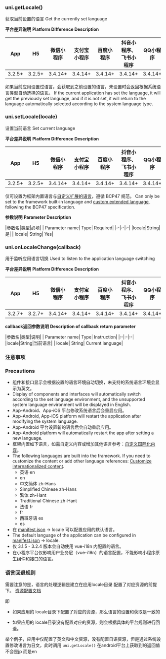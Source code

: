 



### uni.getLocale()

获取当前设置的语言
Get the currently set language

**平台差异说明**
**Platform Difference Description**

|App|H5|微信小程序|支付宝小程序|百度小程序|抖音小程序、飞书小程序|QQ小程序|快手小程序|华为快应用|360小程序|京东小程序|
|:-:|:-:|:-:|:-:|:-:|:-:|:-:|:-:|:-:|:-:|:-:|
|3.2.5+|3.2.5+|3.4.14+|3.4.14+|3.4.14+|3.4.14+|3.4.14+|3.4.14+|3.4.14+|3.4.14+|3.4.14+|

如果当前应用设置过语言，会获取到之前设置的语言，未设置时会返回根据系统语言类型自动选择的语言。
If the current application has set the language, it will get the previously set language, and if it is not set, it will return to the language automatically selected according to the system language type.


### uni.setLocale(locale)

设置当前语言
Set current language

**平台差异说明**
**Platform Difference Description**

|App|H5|微信小程序|支付宝小程序|百度小程序|抖音小程序、飞书小程序|QQ小程序|快手小程序|华为快应用|360小程序|京东小程序|
|:-:|:-:|:-:|:-:|:-:|:-:|:-:|:-:|:-:|:-:|:-:|
|3.2.5+|3.2.5+|3.4.14+|3.4.14+|3.4.14+|3.4.14+|3.4.14+|3.4.14+|3.4.14+|3.4.14+|3.4.14+|

仅可设置为框架内置语言与[自定义扩展的语言](/tutorial/i18n.html#uni-framework)，遵循 BCP47 规范。
Can only be set to the framework built-in language and [custom extended language](/tutorial/i18n.html#uni-framework), following the BCP47 specification.

**参数说明**
**Parameter Description**

|参数名|类型|必填|
| Parameter name| Type| Required|
|:-|:-|:-|
|locale|String|是|
| locale| String| Yes|

### uni.onLocaleChange(callback)

用于监听应用语言切换
Used to listen to the application language switching

**平台差异说明**
**Platform Difference Description**

|App|H5|微信小程序|支付宝小程序|百度小程序|抖音小程序、飞书小程序|QQ小程序|快手小程序|华为快应用|360小程序|京东小程序|
|:-:|:-:|:-:|:-:|:-:|:-:|:-:|:-:|:-:|:-:|:-:|
|3.2.7+|3.2.7+|3.4.14+|3.4.14+|3.4.14+|3.4.14+|3.4.14+|3.4.14+|3.4.14+|3.4.14+|3.4.14+|

**callback返回参数说明**
**Description of callback return parameter**

|参数名|类型|说明|
| Parameter name| Type| Instruction|
|:-|:-|:-|
|locale|String|当前语言|
| locale| String| Current language|



### 注意事项
### Precautions

* 组件和接口显示会根据设置的语言环境自动切换，未支持的系统语言环境会显示为英文。
* Display of components and interfaces will automatically switch according to the set language environment, and the unsupported system language environment will be displayed in English.
* App-Android、App-iOS 平台修改系统语言后会重启应用。
* App-Android, App-iOS platform will restart the application after modifying the system language.
* App-Android 平台设置新的语言后会自动重启应用。
* App-Android platform will automatically restart the app after setting a new language.
* 框架内置如下语言，如需自定义内容或增加其他语言参考：[自定义国际化内容](https://uniapp.dcloud.io/collocation/i18n?id=uni-framework)。
* The following languages are built into the framework. If you need to customize the content or add other language references: [Customize internationalized content](https://uniapp.dcloud.io/collocation/i18n?id=uni-framework).
  * 英语 en
  * en
  * 中文简体 zh-Hans
  * Simplified Chinese zh-Hans
  * 繁体 zh-Hant
  * Traditional Chinese zh-Hant
  * 法语 fr
  * fr
  * 西班牙语 es
  * es
* 在 [manifest.json](/collocation/manifest) -> locale 可以配置应用的默认语言。
* The default language of the application can be configured in [manifest.json](/collocation/manifest) -> locale.
* 仅 3.1.5 - 3.2.4 版本会自动使用 vue-i18n 内配置的语言。
* 在小程序平台仅影响用户业务层（vue-i18n）的语言配置，不能影响小程序原生组件和接口的语言。

### 语言回退规则

需要注意的是，语言的处理逻辑是建立在应用locale目录 配置了对应资源的前提下。 [资源配置文档](https://uniapp.dcloud.net.cn/tutorial/i18n.html#vue%E7%95%8C%E9%9D%A2%E5%92%8Cjs%E5%86%85%E5%AE%B9%E7%9A%84%E5%9B%BD%E9%99%85%E5%8C%96)

即 

+ 如果应用的 locale目录下配置了对应的资源，那么语言的设置和获取是一致的

+ 如果应用的 locale目录没有配置对应的资源，则会根据具体的平台规则进行回退。


举个例子，应用中仅配置了英文和中文资源，没有配置日语资源，但是通过系统设置修改语言为日文，此时调用 `uni.getLocale()` 在android平台上获取到的返回值不会是jp 而是en



